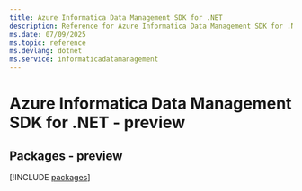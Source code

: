 ```yaml
---
title: Azure Informatica Data Management SDK for .NET
description: Reference for Azure Informatica Data Management SDK for .NET
ms.date: 07/09/2025
ms.topic: reference
ms.devlang: dotnet
ms.service: informaticadatamanagement
---
```

# Azure Informatica Data Management SDK for .NET - preview
## Packages - preview
[!INCLUDE [packages](informatica-data-management-index.md)]